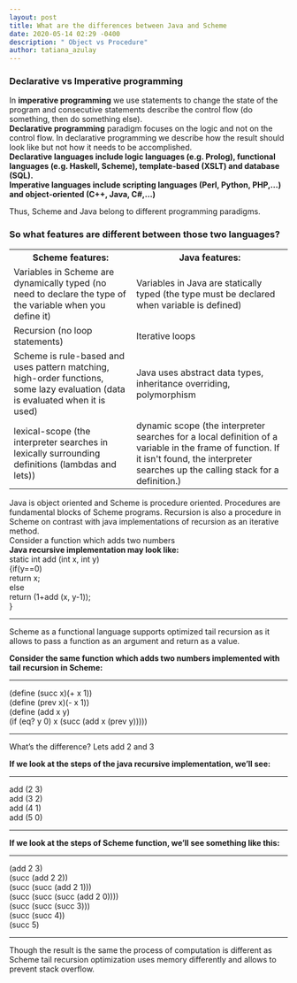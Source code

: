 ```yaml
---
layout: post
title: What are the differences between Java and Scheme
date: 2020-05-14 02:29 -0400
description: " Object vs Procedure"
author: tatiana_azulay
---
```

<h3>Declarative vs Imperative programming</h3>
<p>In <strong>imperative programming</strong> we use statements to change the state of the program and consecutive statements describe the control flow (do something, then do something else).<br />
<strong>Declarative programming</strong> paradigm focuses on the logic and not on the control flow. In declarative programming we describe how the result should look like but not how it needs to be accomplished.<br />
<strong>Declarative languages include logic languages (e.g. Prolog), functional languages (e.g. Haskell, Scheme), template-based (XSLT) and database (SQL).<br />
Imperative languages include scripting languages (Perl, Python, PHP,…) and object-oriented (C++, Java, C#,…)</strong></p>
Thus, Scheme and Java belong to different programming paradigms.<br />
<h3>So what features are different between those two languages?</h3>
<table style="width:100%">
  <tr>
    <th>Scheme features:</th>
    <th>Java features:</th>
  </tr>
  <tr>
    <td>Variables in Scheme are dynamically typed (no need to declare the type of the variable when you define it)</td>
    <td>Variables in Java are statically typed (the type must be declared when variable is defined)</td>
  </tr>
  <tr>
    <td>Recursion (no loop statements)</td>
    <td>Iterative loops</td>
  </tr>
  <tr>
    <td>Scheme is rule-based and uses pattern matching,
high-order functions, some lazy evaluation (data is evaluated when it is used)
</td>
    <td>Java uses abstract data types, inheritance overriding, polymorphism</td>
  </tr>
  <tr>
    <td>lexical-scope (the interpreter searches in lexically surrounding definitions (lambdas and lets))</td>
    <td>dynamic scope (the interpreter searches for a local definition of a variable in the frame of function. If it isn't found, the interpreter searches up the calling stack for a definition.)</td>
  </tr>

</table>

Java is object oriented and Scheme is procedure oriented.
Procedures are fundamental blocks of Scheme programs. Recursion is also a procedure in Scheme on contrast with java implementations of recursion as an iterative method.<br />
Consider a function which adds two numbers<br />
<strong>Java recursive implementation may look like:</strong><br />
static int add (int x, int y)  
{if(y==0) <br />
        return x; <br /> 
    else <br /> 
        return (1+add (x, y-1)); <br />
} <br />
<hr>
<p>Scheme as a functional language supports optimized tail recursion as it allows to pass a function as an argument and return as a value.</p>
<strong>Consider the same function which adds two numbers implemented with tail recursion in Scheme:</strong>
<hr>
(define (succ x)(+ x 1))<br />
(define (prev x)(- x 1))<br />
(define (add x y)<br />
  (if (eq? y 0) x (succ (add x (prev y)))))<br />
  <hr>
<p>What’s the difference? Lets add 2 and 3</p>
<strong>If we look at the steps of the java recursive implementation, we’ll see:</strong>
<hr>
add (2 3)<br/>
add (3 2)<br/>
add (4 1)<br/>
add (5 0)<br/>
<hr>
<strong>If we look at the steps of Scheme function, we’ll see something like this:</strong>
<hr>
(add 2 3)<br/>
(succ (add 2 2))<br/>
(succ (succ (add 2 1)))<br/>
(succ (succ (succ (add 2 0))))<br/>
(succ (succ (succ 3)))<br/>
(succ (succ 4))<br/>
(succ 5)<br/>
<hr>
Though the result is the same the process of computation is different as Scheme tail recursion optimization uses memory differently and allows to prevent stack overflow.


